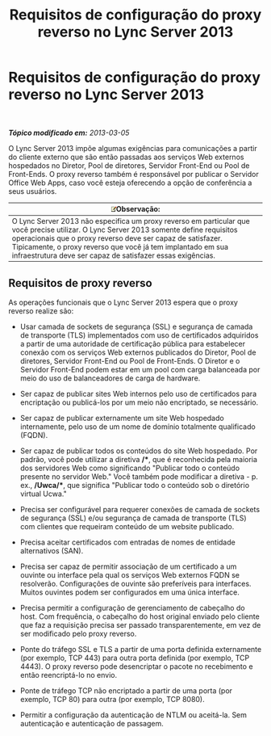﻿---
title: Requisitos de configuração do proxy reverso no Lync Server 2013
TOCTitle: Requisitos de configuração do proxy reverso no Lync Server 2013
ms:assetid: c37d688a-28e4-4822-80cc-6add59c71052
ms:mtpsurl: https://technet.microsoft.com/pt-br/library/JJ945651(v=OCS.15)
ms:contentKeyID: 52057721
ms.date: 05/19/2016
mtps_version: v=OCS.15
ms.translationtype: HT
---

# Requisitos de configuração do proxy reverso no Lync Server 2013

 

_**Tópico modificado em:** 2013-03-05_

O Lync Server 2013 impõe algumas exigências para comunicações a partir do cliente externo que são então passadas aos serviços Web externos hospedados no Diretor, Pool de diretores, Servidor Front-End ou Pool de Front-Ends. O proxy reverso também é responsável por publicar o Servidor Office Web Apps, caso você esteja oferecendo a opção de conferência a seus usuários.

<table>
<thead>
<tr class="header">
<th><img src="images/Gg425756.note(OCS.15).gif" title="note" alt="note" />Observação:</th>
</tr>
</thead>
<tbody>
<tr class="odd">
<td>O Lync Server 2013 não especifica um proxy reverso em particular que você precise utilizar. O Lync Server 2013 somente define requisitos operacionais que o proxy reverso deve ser capaz de satisfazer. Tipicamente, o proxy reverso que você já tem implantado em sua infraestrutura deve ser capaz de satisfazer essas exigências.</td>
</tr>
</tbody>
</table>


## Requisitos de proxy reverso

As operações funcionais que o Lync Server 2013 espera que o proxy reverso realize são:

  - Usar camada de sockets de segurança (SSL) e segurança de camada de transporte (TLS) implementados com uso de certificados adquiridos a partir de uma autoridade de certificação pública para estabelecer conexão com os serviços Web externos publicados do Diretor, Pool de diretores, Servidor Front-End ou Pool de Front-Ends. O Diretor e o Servidor Front-End podem estar em um pool com carga balanceada por meio do uso de balanceadores de carga de hardware.

  - Ser capaz de publicar sites Web internos pelo uso de certificados para encriptação ou publicá-los por um meio não encriptado, se necessário.

  - Ser capaz de publicar externamente um site Web hospedado internamente, pelo uso de um nome de domínio totalmente qualificado (FQDN).

  - Ser capaz de publicar todos os conteúdos do site Web hospedado. Por padrão, você pode utilizar a diretiva **/\***, que é reconhecida pela maioria dos servidores Web como significando "Publicar todo o conteúdo presente no servidor Web." Você também pode modificar a diretiva - p. ex., **/Uwca/\***, que significa "Publicar todo o conteúdo sob o diretório virtual Ucwa."

  - Precisa ser configurável para requerer conexões de camada de sockets de segurança (SSL) e/ou segurança de camada de transporte (TLS) com clientes que requeiram conteúdo de um website publicado.

  - Precisa aceitar certificados com entradas de nomes de entidade alternativos (SAN).

  - Precisa ser capaz de permitir associação de um certificado a um ouvinte ou interface pela qual os serviços Web externos FQDN se resolverão. Configurações de ouvinte são preferíveis para interfaces. Muitos ouvintes podem ser configurados em uma única interface.

  - Precisa permitir a configuração de gerenciamento de cabeçalho do host. Com frequência, o cabeçalho do host original enviado pelo cliente que faz a requisição precisa ser passado transparentemente, em vez de ser modificado pelo proxy reverso.

  - Ponte do tráfego SSL e TLS a partir de uma porta definida externamente (por exemplo, TCP 443) para outra porta definida (por exemplo, TCP 4443). O proxy reverso pode desencriptar o pacote no recebimento e então reencriptá-lo no envio.

  - Ponte de tráfego TCP não encriptado a partir de uma porta (por exemplo, TCP 80) para outra (por exemplo, TCP 8080).

  - Permitir a configuração da autenticação de NTLM ou aceitá-la. Sem autenticação e autenticação de passagem.

